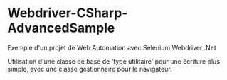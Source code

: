 # Webdriver-CSharp-AdvancedSample
Exemple d'un projet de Web Automation avec Selenium Webdriver .Net

Utilisation d'une classe de base de 'type utilitaire' pour une écriture plus simple, avec une classe gestionnaire pour le navigateur.
